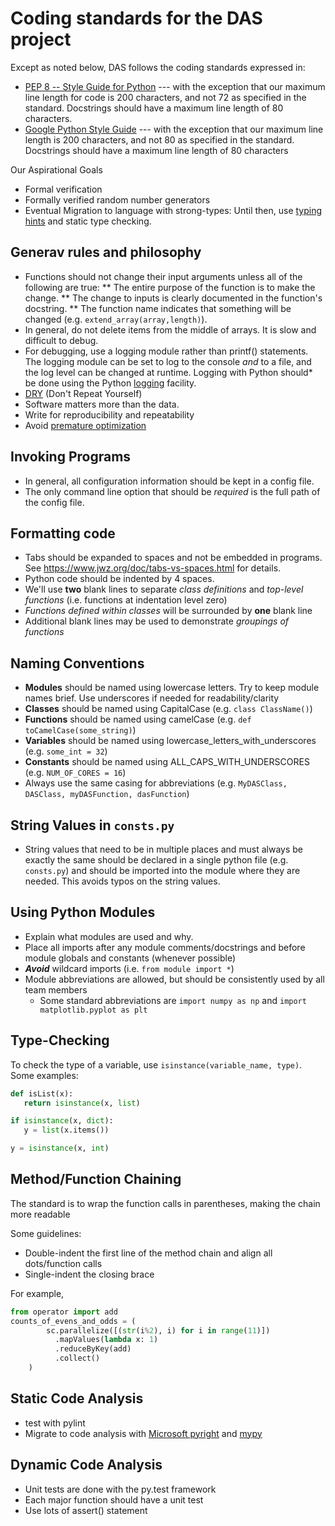 # Coding standards for the DAS project

Except as noted below, DAS follows the coding standards expressed in:
* [PEP 8 -- Style Guide for Python](https://www.python.org/dev/peps/pep-0008/)  --- with the exception that our maximum line length for code is 200 characters, and not 72 as specified in the standard. Docstrings should have a maximum line length of 80 characters. 
* [Google Python Style Guide](http://google.github.io/styleguide/pyguide.html) --- with the exception that our maximum line length is 200 characters, and not 80 as specified in the standard. Docstrings should have a maximum line length of 80 characters

Our Aspirational Goals
* Formal verification
* Formally verified random number generators
* Eventual Migration to language with strong-types: Until then, use [typing hints](https://docs.python.org/3/library/typing.html) and static type checking.

## Generav rules and philosophy
* Functions should not change their input arguments unless all of the following are true:
** The entire purpose of the function is to make the change.
** The change to inputs is clearly documented in the function's docstring.
** The function name indicates that something will be changed (e.g. `extend_array(array,length)`). 
* In general, do not delete items from the middle of arrays. It is slow and difficult to debug. 
* For debugging, use a logging module rather than printf() statements. The logging module can be set to log to the console *and* to a file, and the log level can be changed at runtime. Logging with Python should*  be done using the Python [logging](https://docs.python.org/3.4/library/logging.html) facility.
* [DRY](https://en.wikipedia.org/wiki/Don%27t_repeat_yourself) (Don't Repeat Yourself)
* Software matters more than the data. 
* Write for reproducibility and repeatability
* Avoid [premature optimization](http://ubiquity.acm.org/article.cfm?id=1513451)

## Invoking Programs
* In general, all configuration information should be kept in a config file.
* The only command line option that should be *required* is the full path of the config file.

## Formatting code
* Tabs should be expanded to spaces and not be embedded in programs. See https://www.jwz.org/doc/tabs-vs-spaces.html for details.
* Python code should be indented by 4 spaces.
* We'll use **two** blank lines to separate *class definitions* and *top-level functions* (i.e. functions at indentation level zero)
* *Functions defined within classes* will be surrounded by **one** blank line
* Additional blank lines may be used to demonstrate *groupings of functions*

## Naming Conventions
* **Modules** should be named using lowercase letters. Try to keep module names brief. Use underscores if needed for readability/clarity
* **Classes** should be named using CapitalCase (e.g. ```class ClassName()```)
* **Functions** should be named using camelCase (e.g. ```def toCamelCase(some_string)```)
* **Variables** should be named using lowercase_letters_with_underscores (e.g. ```some_int = 32```)
* **Constants** should be named using ALL_CAPS_WITH_UNDERSCORES (e.g. ```NUM_OF_CORES = 16```)
* Always use the same casing for abbreviations (e.g. ```MyDASClass, DASClass, myDASFunction, dasFunction```)

## String Values in `consts.py`
* String values that need to be in multiple places and must always be exactly the same should be declared in a single python file (e.g. `consts.py`) and should be imported into the module where they are needed. This avoids typos on the string values.

## Using Python Modules
* Explain what modules are used and why.
* Place all imports after any module comments/docstrings and before module globals and constants (whenever possible)
* ***Avoid*** wildcard imports (i.e. ```from module import *```)
* Module abbreviations are allowed, but should be consistently used by all team members
    * Some standard abbreviations are `import numpy as np` and `import matplotlib.pyplot as plt`


## Type-Checking
To check the type of a variable, use `isinstance(variable_name, type)`.
Some examples:
```python
def isList(x):
   return isinstance(x, list)

if isinstance(x, dict):
   y = list(x.items())

y = isinstance(x, int)
```

## Method/Function Chaining
The standard is to wrap the function calls in parentheses, making the chain more readable

Some guidelines:
* Double-indent the first line of the method chain and align all dots/function calls
* Single-indent the closing brace

For example,
```Python
from operator import add
counts_of_evens_and_odds = (        
        sc.parallelize([(str(i%2), i) for i in range(11)])
          .mapValues(lambda x: 1)
          .reduceByKey(add)
          .collect()
    )
```

## Static Code Analysis
* test with pylint
* Migrate to code analysis with [Microsoft pyright](https://github.com/Microsoft/pyright) and [mypy](http://mypy-lang.org/)

## Dynamic Code Analysis 
* Unit tests are done with the py.test framework
* Each major function should have a unit test
* Use lots of assert() statement

